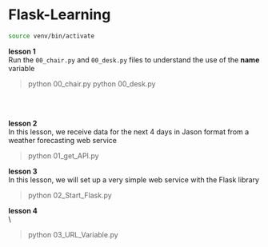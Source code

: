 # Flask-Learning

```bash
source venv/bin/activate
```

**lesson 1**\
Run the `00_chair.py` and `00_desk.py` files to understand the use of the __name__ variable
> python 00_chair.py
> python 00_desk.py
<br />
<br />

**lesson 2**\
In this lesson, we receive data for the next 4 days in Jason format from a weather forecasting web service
> python 01_get_API.py

**lesson 3**\
In this lesson, we will set up a very simple web service with the Flask library
> python 02_Start_Flask.py

**lesson 4**\
\
> python 03_URL_Variable.py
